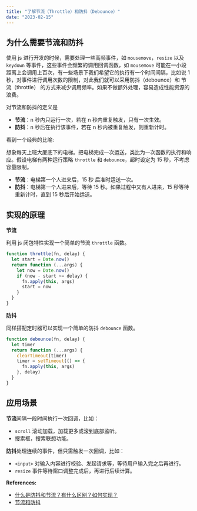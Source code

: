 ```yaml
---
title: "了解节流（Throttle）和防抖（Debounce）"
date: "2023-02-15"
---
```


## 为什么需要节流和防抖

使用 js 进行开发的时候，需要处理一些高频事件，如 `mousemove`，`resize` 以及 `keydown` 等事件，这些事件会频繁的调用回调函数，如 `mousemove` 可能在一小段距离上会调用上百次，有一些场景下我们希望它的执行有一个时间间隔，比如说 1 秒，对事件进行调用次数的限制，对此我们就可以采用防抖（debounce）和 节流（throttle） 的方式来减少调用频率。如果不做额外处理，容易造成性能资源的浪费。

对节流和防抖的定义是

- **节流**：n 秒内只运行一次，若在 n 秒内重复触发，只有一次生效。
- **防抖**：n 秒后在执行该事件，若在 n 秒内被重复触发，则重新计时。

看到一个经典的比喻:

想象每天上班大厦底下的电梯。把电梯完成一次运送，类比为一次函数的执行和响应。假设电梯有两种运行策略 `throttle` 和 `debounce`，超时设定为 15 秒，不考虑容量限制。

- **节流**：电梯第一个人进来后，15 秒 后准时运送一次。
- **防抖**：电梯第一个人进来后，等待 15 秒。如果过程中又有人进来，15 秒等待重新计时，直到 15 秒后开始运送。

## 实现的原理

**节流**

利用 js 闭包特性实现一个简单的节流 `throttle` 函数。

```js
function throttle(fn, delay) {
  let start = Date.now()
  return function (...args) {
    let now = Date.now()
    if (now - start >= delay) {
      fn.apply(this, args)
      start = now
    }
  }
}
```

**防抖**

同样搭配定时器可以实现一个简单的防抖 `debounce` 函数。

```js
function debounce(fn, delay) {
  let timer
  return function (...args) {
    clearTimeout(timer)
    timer = setTimeout(() => {
      fn.apply(this, args)
    }, delay)
  }
}
```

## 应用场景

**节流**间隔一段时间执行一次回调，比如：

- `scroll` 滚动加载，加载更多或滚到底部监听。
- 搜索框，搜索联想功能。

**防抖**处理连续的事件，但只需触发一次回调，比如：

- `<input>` 对输入内容进行校验、发起请求等，等待用户输入完之后再进行。
- `resize` 事件等待窗口调整完成后，再进行后续计算。

**References:**

- [什么是防抖和节流？有什么区别？如何实现？](https://vue3js.cn/interview/JavaScript/debounce_throttle.html)
- [节流和防抖](https://underglaze-blue.github.io/blog/pages/af9354/)
